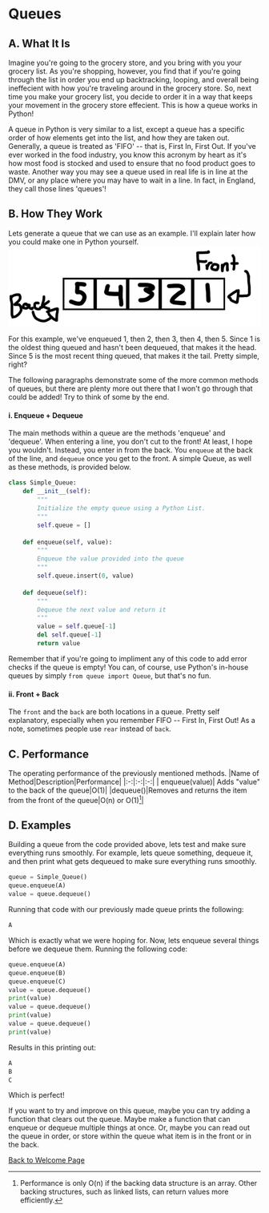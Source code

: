 # Queues
## A. What It Is
Imagine you're going to the grocery store, and you bring with you your grocery list. As you're shopping, however, you find that if you're going through the list in order you end up backtracking, looping, and overall being ineffecient with how you're traveling around in the grocery store. So, next time you make your grocery list, you decide to order it in a way that keeps your movement in the grocery store effecient. This is how a queue works in Python!

A queue in Python is very similar to a list, except a queue has a specific order of how elements get into the list, and how they are taken out. Generally, a queue is treated as 'FIFO' -- that is, First In, First Out. If you've ever worked in the food industry, you know this acronym by heart as it's how most food is stocked and used to ensure that no food product goes to waste. Another way you may see a queue used in real life is in line at the DMV, or any place where you may have to wait in a line. In fact, in England, they call those lines 'queues'!
## B. How They Work
Lets generate a queue that we can use as an example. I'll explain later how you could make one in Python yourself.
![queuediagram](queuepic1.png)

For this example, we've enqueued 1, then 2, then 3, then 4, then 5. Since 1 is the oldest thing queued and hasn't been dequeued, that makes it the head. Since 5 is the most recent thing queued, that makes it the tail. Pretty simple, right? 

The following paragraphs demonstrate some of the more common methods of queues, but there are plenty more out there that I won't go through that could be added! Try to think of some by the end.
#### i. Enqueue + Dequeue
The main methods within a queue are the methods 'enqueue' and 'dequeue'. When entering a line, you don't cut to the front! At least, I hope you wouldn't. Instead, you enter in from the back. You `enqueue` at the back of the line, and `dequeue` once you get to the front. A simple Queue, as well as these methods, is provided below.
```python
class Simple_Queue:
    def __init__(self):
        """
        Initialize the empty queue using a Python List.  
        """
        self.queue = []

    def enqueue(self, value):
        """
        Enqueue the value provided into the queue
        """
        self.queue.insert(0, value)

    def dequeue(self):
        """
        Dequeue the next value and return it
        """
        value = self.queue[-1]
        del self.queue[-1]
        return value
```
Remember that if you're going to impliment any of this code to add error checks if the queue is empty!
You can, of course, use Python's in-house queues by simply `from queue import Queue`, but that's no fun.
#### ii. Front + Back
The `front` and the `back` are both locations in a queue. Pretty self explanatory, especially when you remember FIFO -- First In, First Out! As a note, sometimes people use `rear` instead of `back`.
## C. Performance
The operating performance of the previously mentioned methods.
|Name of Method|Description|Performance|
|:-:|:-:|:-:|
| enqueue(value)| Adds "value" to the back of the queue|O(1)|
|dequeue()|Removes and returns the item from the front of the queue|O(n) or O(1)[^1]|


## D. Examples
Building a queue from the code provided above, lets test and make sure everything runs smoothly. For example, lets queue something, dequeue it, and then print what gets dequeued to make sure everything runs smoothly.
```python
queue = Simple_Queue()
queue.enqueue(A)
value = queue.dequeue()
```
Running that code with our previously made queue prints the following:
```python
A
```
Which is exactly what we were hoping for.
Now, lets enqueue several things before we dequeue them. Running the following code:
```python
queue.enqueue(A)
queue.enqueue(B)
queue.enqueue(C)
value = queue.dequeue()
print(value)
value = queue.dequeue()
print(value)
value = queue.dequeue()
print(value)
```
Results in this printing out:
```python
A
B
C
```
Which is perfect! 

If you want to try and improve on this queue, maybe you can try adding a function that clears out the queue. Maybe make a function that can enqueue or dequeue multiple things at once. Or, maybe you can read out the queue in order, or store within the queue what item is in the front or in the back.

[Back to Welcome Page](0-welcome.md)
[^1]: Performance is only O(n) if the backing data structure is an array.
Other backing structures, such as linked lists, can return values more efficiently.
